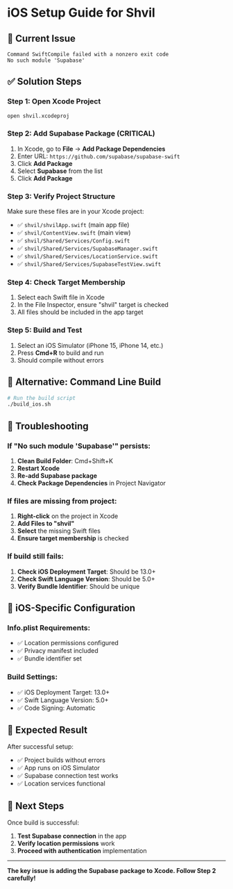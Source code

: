 # iOS Setup Guide for Shvil

## 🚨 Current Issue
```
Command SwiftCompile failed with a nonzero exit code
No such module 'Supabase'
```

## ✅ Solution Steps

### Step 1: Open Xcode Project
```bash
open shvil.xcodeproj
```

### Step 2: Add Supabase Package (CRITICAL)
1. In Xcode, go to **File** → **Add Package Dependencies**
2. Enter URL: `https://github.com/supabase/supabase-swift`
3. Click **Add Package**
4. Select **Supabase** from the list
5. Click **Add Package**

### Step 3: Verify Project Structure
Make sure these files are in your Xcode project:
- ✅ `shvil/shvilApp.swift` (main app file)
- ✅ `shvil/ContentView.swift` (main view)
- ✅ `shvil/Shared/Services/Config.swift`
- ✅ `shvil/Shared/Services/SupabaseManager.swift`
- ✅ `shvil/Shared/Services/LocationService.swift`
- ✅ `shvil/Shared/Services/SupabaseTestView.swift`

### Step 4: Check Target Membership
1. Select each Swift file in Xcode
2. In the File Inspector, ensure "shvil" target is checked
3. All files should be included in the app target

### Step 5: Build and Test
1. Select an iOS Simulator (iPhone 15, iPhone 14, etc.)
2. Press **Cmd+R** to build and run
3. Should compile without errors

## 🔧 Alternative: Command Line Build
```bash
# Run the build script
./build_ios.sh
```

## 🚨 Troubleshooting

### If "No such module 'Supabase'" persists:
1. **Clean Build Folder**: Cmd+Shift+K
2. **Restart Xcode**
3. **Re-add Supabase package**
4. **Check Package Dependencies** in Project Navigator

### If files are missing from project:
1. **Right-click** on the project in Xcode
2. **Add Files to "shvil"**
3. **Select** the missing Swift files
4. **Ensure target membership** is checked

### If build still fails:
1. **Check iOS Deployment Target**: Should be 13.0+
2. **Check Swift Language Version**: Should be 5.0+
3. **Verify Bundle Identifier**: Should be unique

## 📱 iOS-Specific Configuration

### Info.plist Requirements:
- ✅ Location permissions configured
- ✅ Privacy manifest included
- ✅ Bundle identifier set

### Build Settings:
- ✅ iOS Deployment Target: 13.0+
- ✅ Swift Language Version: 5.0+
- ✅ Code Signing: Automatic

## 🎯 Expected Result

After successful setup:
- ✅ Project builds without errors
- ✅ App runs on iOS Simulator
- ✅ Supabase connection test works
- ✅ Location services functional

## 🚀 Next Steps

Once build is successful:
1. **Test Supabase connection** in the app
2. **Verify location permissions** work
3. **Proceed with authentication** implementation

---

**The key issue is adding the Supabase package to Xcode. Follow Step 2 carefully!**
